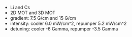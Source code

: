 - Li and Cs
- 2D MOT and 3D MOT
- gradient: 7.5 G/cm and 15 G/cm
- intensity: cooler 6.0 mW/cm^2, repumper 5.2 mW/cm^2
- detuning: cooler -6 Gamma, repumper -3.5 Gamma